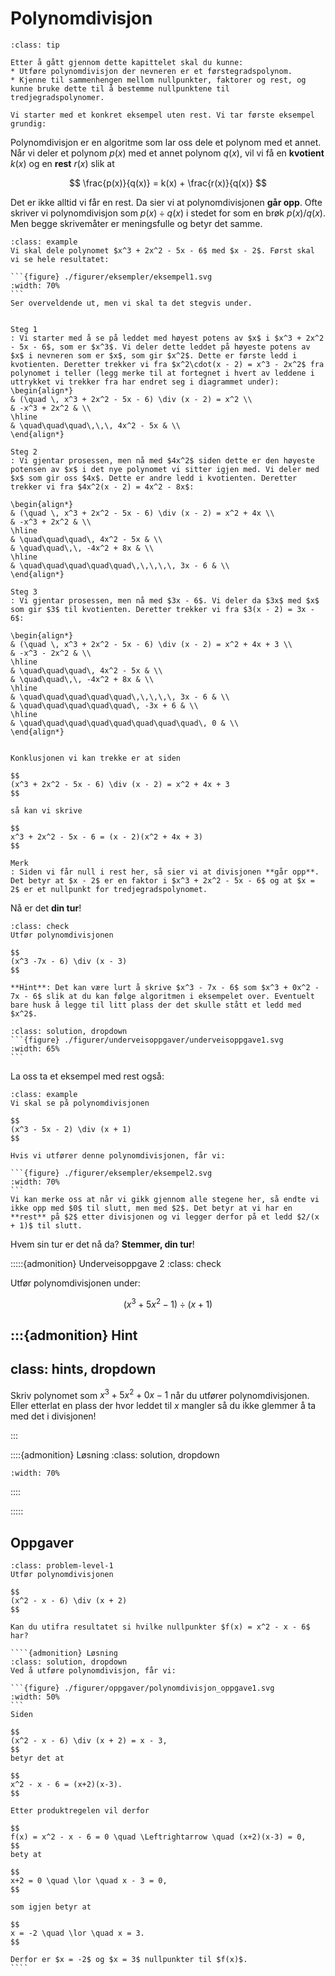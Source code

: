 # Polynomdivisjon

```{admonition} Læringsmål: polynomdivisjon
:class: tip

Etter å gått gjennom dette kapittelet skal du kunne:
* Utføre polynomdivisjon der nevneren er et førstegradspolynom.
* Kjenne til sammenhengen mellom nullpunkter, faktorer og rest, og kunne bruke dette til å bestemme nullpunktene til tredjegradspolynomer.

Vi starter med et konkret eksempel uten rest. Vi tar første eksempel grundig:
```

Polynomdivisjon er en algoritme som lar oss dele et polynom med et annet. Når vi deler et polynom $p(x)$ med et annet polynom $q(x)$, vil vi få en **kvotient** $k(x)$ og en **rest** $r(x)$ slik at 

$$
\frac{p(x)}{q(x)} = k(x) + \frac{r(x)}{q(x)}
$$

Det er ikke alltid vi får en rest. Da sier vi at polynomdivisjonen **går opp**. Ofte skriver vi polynomdivisjon som $p(x) \div q(x)$ i stedet for som en brøk $p(x) / q(x)$. Men begge skrivemåter er meningsfulle og betyr det samme.

````{admonition} Eksempel 1 (uten rest)
:class: example
Vi skal dele polynomet $x^3 + 2x^2 - 5x - 6$ med $x - 2$. Først skal vi se hele resultatet:

```{figure} ./figurer/eksempler/eksempel1.svg
:width: 70%
```
Ser overveldende ut, men vi skal ta det stegvis under.


Steg 1
: Vi starter med å se på leddet med høyest potens av $x$ i $x^3 + 2x^2 - 5x - 6$, som er $x^3$. Vi deler dette leddet på høyeste potens av $x$ i nevneren som er $x$, som gir $x^2$. Dette er første ledd i kvotienten. Deretter trekker vi fra $x^2\cdot(x - 2) = x^3 - 2x^2$ fra polynomet i teller (legg merke til at fortegnet i hvert av leddene i uttrykket vi trekker fra har endret seg i diagrammet under):
\begin{align*}
& (\quad \, x^3 + 2x^2 - 5x - 6) \div (x - 2) = x^2 \\
& -x^3 + 2x^2 & \\
\hline
& \quad\quad\quad\,\,\, 4x^2 - 5x & \\
\end{align*}

Steg 2
: Vi gjentar prosessen, men nå med $4x^2$ siden dette er den høyeste potensen av $x$ i det nye polynomet vi sitter igjen med. Vi deler med $x$ som gir oss $4x$. Dette er andre ledd i kvotienten. Deretter trekker vi fra $4x^2(x - 2) = 4x^2 - 8x$:

\begin{align*}
& (\quad \, x^3 + 2x^2 - 5x - 6) \div (x - 2) = x^2 + 4x \\
& -x^3 + 2x^2 & \\
\hline
& \quad\quad\quad\, 4x^2 - 5x & \\
& \quad\quad\,\, -4x^2 + 8x & \\
\hline
& \quad\quad\quad\quad\quad\,\,\,\,\, 3x - 6 & \\
\end{align*}

Steg 3
: Vi gjentar prosessen, men nå med $3x - 6$. Vi deler da $3x$ med $x$ som gir $3$ til kvotienten. Deretter trekker vi fra $3(x - 2) = 3x - 6$:

\begin{align*}
& (\quad \, x^3 + 2x^2 - 5x - 6) \div (x - 2) = x^2 + 4x + 3 \\
& -x^3 - 2x^2 & \\
\hline
& \quad\quad\quad\, 4x^2 - 5x & \\
& \quad\quad\,\, -4x^2 + 8x & \\
\hline
& \quad\quad\quad\quad\quad\,\,\,\,\, 3x - 6 & \\
& \quad\quad\quad\quad\quad\, -3x + 6 & \\
\hline
& \quad\quad\quad\quad\quad\quad\quad\quad\, 0 & \\
\end{align*}


Konklusjonen vi kan trekke er at siden 

$$
(x^3 + 2x^2 - 5x - 6) \div (x - 2) = x^2 + 4x + 3
$$

så kan vi skrive 

$$
x^3 + 2x^2 - 5x - 6 = (x - 2)(x^2 + 4x + 3)
$$

Merk
: Siden vi får null i rest her, så sier vi at divisjonen **går opp**. Det betyr at $x - 2$ er en faktor i $x^3 + 2x^2 - 5x - 6$ og at $x = 2$ er et nullpunkt for tredjegradspolynomet.
````

Nå er det **din tur**!

```{admonition} Underveisoppgave 1
:class: check
Utfør polynomdivisjonen

$$
(x^3 -7x - 6) \div (x - 3)
$$

**Hint**: Det kan være lurt å skrive $x^3 - 7x - 6$ som $x^3 + 0x^2 - 7x - 6$ slik at du kan følge algoritmen i eksempelet over. Eventuelt bare husk å legge til litt plass der det skulle stått et ledd med $x^2$.
```

````{admonition} Løsning
:class: solution, dropdown
```{figure} ./figurer/underveisoppgaver/underveisoppgave1.svg
:width: 65%
```
````

La oss ta et eksempel med rest også:

````{admonition} Eksempel 2 (med rest)
:class: example
Vi skal se på polynomdivisjonen

$$
(x^3 - 5x - 2) \div (x + 1)
$$

Hvis vi utfører denne polynomdivisjonen, får vi:
    
```{figure} ./figurer/eksempler/eksempel2.svg
:width: 70%
```
Vi kan merke oss at når vi gikk gjennom alle stegene her, så endte vi ikke opp med $0$ til slutt, men med $2$. Det betyr at vi har en **rest** på $2$ etter divisjonen og vi legger derfor på et ledd $2/(x + 1)$ til slutt. 
````

Hvem sin tur er det nå da? **Stemmer, din tur**!

:::::{admonition} Underveisoppgave 2
:class: check

Utfør polynomdivisjonen under:

$$
(x^3 + 5x^2 - 1) \div (x + 1)
$$


:::{admonition} Hint
---
class: hints, dropdown
---
Skriv polynomet som $x^3 + 5x^2 + 0x - 1$ når du utfører polynomdivisjonen. Eller etterlat en plass der hvor leddet til $x$ mangler så du ikke glemmer å ta med det i divisjonen!

:::

::::{admonition} Løsning
:class: solution, dropdown
```{figure} ./figurer/underveisoppgaver/underveisoppgave2.svg
:width: 70%
```
::::

:::::



##  Oppgaver 


`````{admonition} Oppgave 1
:class: problem-level-1
Utfør polynomdivisjonen

$$
(x^2 - x - 6) \div (x + 2)
$$

Kan du utifra resultatet si hvilke nullpunkter $f(x) = x^2 - x - 6$ har?

````{admonition} Løsning
:class: solution, dropdown
Ved å utføre polynomdivisjon, får vi:

```{figure} ./figurer/oppgaver/polynomdivisjon_oppgave1.svg
:width: 50%
```
Siden 

$$
(x^2 - x - 6) \div (x + 2) = x - 3,
$$
betyr det at 

$$
x^2 - x - 6 = (x+2)(x-3).
$$

Etter produktregelen vil derfor 

$$
f(x) = x^2 - x - 6 = 0 \quad \Leftrightarrow \quad (x+2)(x-3) = 0,
$$
bety at 

$$
x+2 = 0 \quad \lor \quad x - 3 = 0,
$$

som igjen betyr at 

$$
x = -2 \quad \lor \quad x = 3.
$$

Derfor er $x = -2$ og $x = 3$ nullpunkter til $f(x)$.
````

`````


